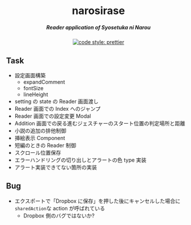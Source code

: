 <h1 align="center">narosirase</h1>

<h5 align="center">Reader application of Syosetuka ni Narou</h5>

<p align="center">
   <a href="https://github.com/prettier/prettier/">
    <img alt="code style: prettier" src="https://img.shields.io/badge/code_style-prettier-ff69b4.svg?style=flat-square">
  </a>
</p>

## Task

* 設定画面構築
  * expandComment
  * fontSize
  * lineHeight
* setting の state の Reader 画面渡し
* Reader 画面での Index へのジャンプ
* Reader 画面での設定変更 Modal
* Addition 画面での戻る進むジェスチャーのスタート位置の判定場所と距離
* 小説の追加の排他制御
* 挿絵表示 Component
* 短編のときの Reader 制御
* スクロール位置保存
* エラーハンドリングの切り出しとアラートの色 type 実装
* アラート実装できてない箇所の実装

## Bug

* エクスポートで「Dropbox に保存」を押した後にキャンセルした場合に`sharedAction`な action が呼ばれている
  * Dropbox 側のバグではないか?
